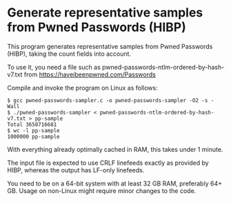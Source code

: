 Generate representative samples from Pwned Passwords (HIBP)
===========================================================

This program generates representative samples from Pwned Passwords (HIBP),
taking the count fields into account.

To use it, you need a file such as pwned-passwords-ntlm-ordered-by-hash-v7.txt
from https://haveibeenpwned.com/Passwords

Compile and invoke the program on Linux as follows:

```shell
$ gcc pwned-passwords-sampler.c -o pwned-passwords-sampler -O2 -s -Wall
$ ./pwned-passwords-sampler < pwned-passwords-ntlm-ordered-by-hash-v7.txt > pp-sample
Total 3650716681
$ wc -l pp-sample
1000000 pp-sample
```

With everything already optimally cached in RAM, this takes under 1 minute.

The input file is expected to use CRLF linefeeds exactly as provided by HIBP,
whereas the output has LF-only linefeeds.

You need to be on a 64-bit system with at least 32 GB RAM, preferably 64+ GB.
Usage on non-Linux might require minor changes to the code.
